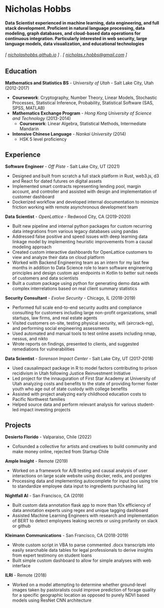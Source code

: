 **Nicholas Hobbs**
======

#### Data Scientist experienced in machine learning, data engineering, and full stack development. Proficient in natural language processing, data modeling, graph databases, and cloud-based data operations for continuous integration. Particularly interested in web security, large language models, data visualization, and educational technologies

###### [ [nicholashobbs.github.io](http://nicholashobbs.github.io) ] . [ nicholas.r.hobbs@gmail.com ]


**Education**
---------
**Mathematics and Statistics BS** - *University of Utah* - Salt Lake City, Utah (2012-2017)

- **Coursework**: Cryptography, Number Theory, Linear Models, Stochastic Processes, Statistical Inference, Probability, Statistical Software (SAS, SPSS, MATLAB)
- **Mathematics Exchange Program** - *Hong Kong University of Science and Technology* (2013-2014)
    - **Coursework**: Linear Algebra, Statistical Methods, Intermediate Mandarin
- **Intensive Chinese Language** - *Nankai University* (2014)
    - HSK 5 level proficiency

**Experience**
---------
**Software Engineer** - *Off Piste* - Salt Lake City, UT (2021)

- Designed and built from scratch a full stack platform in Rust, web3.js, d3 and React for dated futures on digital assets
- Implemented smart contracts representing lending pool, margin account, and controller and assisted with design and implementation of customer dashboard
- Dockerized workflow and developed internal documentation to minimize friction working with remote asynchronous development team

**Data Scientist** - *OpenLattice* - Redwood City, CA (2019-2020)

- Built new pipeline and internal python packages for custom recurring data integrations from various legacy databases using pandas 
- Addressed false positive and speed issues with deep learning data linkage model by implementing heuristic improvements from a causal modeling approach
- Created custom interactive dashboards for OpenLattice customers to view and analyze their data on cloud platform
- Worked with Backend Engineering team as an intern for my last few months in addition to Data Science role to learn software engineering principles and design custom api endpoints in Kotlin to better suit needs of customers and data scientists
- Built a custom package using python for generating demo data with complex interrelations based on real client summary statistics

**Security Consultant** - *Evolve Security* - Chicago, IL (2018-2019)

- Performed full scale end-to-end security audits and compliance consulting for customers including large non-profit organizations, small startups, law firms, and real estate agents
- Visited customers on-site, testing physical security, wifi (aircrack-ng), and performing social engineering assessments
- Used automated and manual tools to test online assets including nmap, nessus, and nikto 
- Wrote reports on findings, presented to clients, and suggested remediations for vulnerabilities

**Data Scientist** - *Sorenson Impact Center* -  Salt Lake City, UT (2017-2018)

- Used causalimpact package in R to model factors contributing to prison recidivism in Utah following Justice Reinvestment Initiative
- Led project for the innauguration of First Star Academy at University of Utah analyzing costs and benefits to the state of providing former foster youth who age out of state custody with college benefits
- Assisted with project analyzing early childhood education costs to Pacific Northwest families 
- Helped source data and perform relevant analysis for various student-led impact investing projects

**Projects**
--------

**Desierto Florido** - Valparaiso, Chile (2022)

- Cofounded a collective for artists and creatives to build community and make money online, rejected from Startup Chile

**Ample Insight** - Remote (2019)

- Worked on a framework for A/B testing and causal analysis of user interactions on large scale website using docker, redis, and postgres
- Processing data and implementing autocomplete for input box using trie to standardize employee data input to ingredients purchasing list

**Nightfall AI** - San Francisco, CA (2019)

- Built custom data annotation flask app to more than 10x efficiency of data annotation experts using regex and unique tagging dashboard
- Assisted Machine Learning Engineers with research and implementation of BERT to detect employees leaking secrets or using profanity on slack or github

**Kleimann Communications** - San Francisco, CA (2018-2019)

- Wrote custom script in VBA to parse commented .docx transcripts into easily searchable data tables for legal professionals to derive insights from expert testimony on student loans
- Built simple custom dashboard to allow for simple analyses with web interface

**ILRI** - Remote (2018)

- Worked on a model attempting to determine whether ground-level images taken by pastoralists could improve prediction of forage quality for a specific geographic location as opposed to purely NDVI based models using ResNet CNN architecture


